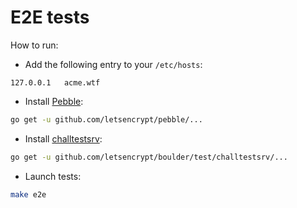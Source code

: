 # E2E tests

How to run:

- Add the following entry to your `/etc/hosts`:
```
127.0.0.1	acme.wtf
```

- Install [Pebble](https://github.com/letsencrypt/pebble):
```bash
go get -u github.com/letsencrypt/pebble/...
```

- Install [challtestsrv](https://github.com/letsencrypt/boulder/tree/master/test/challtestsrv):
```bash
go get -u github.com/letsencrypt/boulder/test/challtestsrv/...
```

- Launch tests:
```bash
make e2e
```
